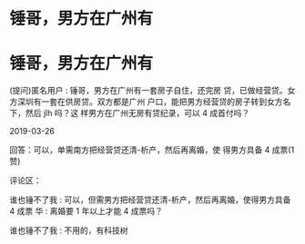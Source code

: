 # 锤哥，男方在广州有

# 锤哥，男方在广州有

(提问)匿名用户 : 锤哥，男方在广州有一套房子自住，还完房 贷，已做经营贷。女方深圳有一套在供房贷。双方都是广州 户口，能把男方经营贷的房子转到女方名下，然后 jlh 吗？这 样男方在广州无房有贷纪录，可以 4 成首付吗？

2019-03-26

回答：可以，单需南方把经营贷还清-析产，然后再离婚，使 得男方具备 4 成票(1 赞)

评论区：

谁也锤不了我 : 可以，但需男方把经营贷还清-析产，然后再离婚，使得男方具备 4 成票 华 : 离婚要 1 年以上才能 4 成票吗？

谁也锤不了我 : 不用的，有科技树